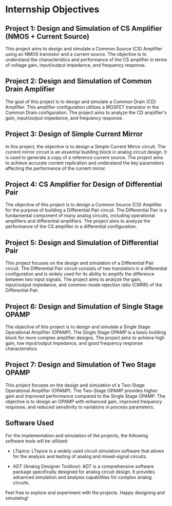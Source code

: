 # Internship Objectives

## Project 1: Design and Simulation of CS Amplifier (NMOS + Current Source)

This project aims to design and simulate a Common Source (CS) Amplifier using an NMOS transistor and a current source. The objective is to understand the characteristics and performance of the CS amplifier in terms of voltage gain, input/output impedance, and frequency response. 

## Project 2: Design and Simulation of Common Drain Amplifier

The goal of this project is to design and simulate a Common Drain (CD) Amplifier. This amplifier configuration utilizes a MOSFET transistor in the Common Drain configuration. The project aims to analyze the CD amplifier's gain, input/output impedance, and frequency response.

## Project 3: Design of Simple Current Mirror

In this project, the objective is to design a Simple Current Mirror circuit. The current mirror circuit is an essential building block in analog circuit design. It is used to generate a copy of a reference current source. The project aims to achieve accurate current replication and understand the key parameters affecting the performance of the current mirror.

## Project 4: CS Amplifier for Design of Differential Pair

The objective of this project is to design a Common Source (CS) Amplifier for the purpose of building a Differential Pair circuit. The Differential Pair is a fundamental component of many analog circuits, including operational amplifiers and differential amplifiers. The project aims to analyze the performance of the CS amplifier in a differential configuration.

## Project 5: Design and Simulation of Differential Pair

This project focuses on the design and simulation of a Differential Pair circuit. The Differential Pair circuit consists of two transistors in a differential configuration and is widely used for its ability to amplify the difference between two input signals. The project aims to analyze the gain, input/output impedance, and common-mode rejection ratio (CMRR) of the Differential Pair.

## Project 6: Design and Simulation of Single Stage OPAMP

The objective of this project is to design and simulate a Single Stage Operational Amplifier (OPAMP). The Single Stage OPAMP is a basic building block for more complex amplifier designs. The project aims to achieve high gain, low input/output impedance, and good frequency response characteristics.

## Project 7: Design and Simulation of Two Stage OPAMP

This project focuses on the design and simulation of a Two-Stage Operational Amplifier (OPAMP). The Two-Stage OPAMP provides higher gain and improved performance compared to the Single Stage OPAMP. The objective is to design an OPAMP with enhanced gain, improved frequency response, and reduced sensitivity to variations in process parameters.

## Software Used

For the implementation and simulation of the projects, the following software tools will be utilized:

- LTspice: LTspice is a widely used circuit simulation software that allows for the analysis and testing of analog and mixed-signal circuits.

- ADT (Analog Designer Toolbox): ADT is a comprehensive software package specifically designed for analog circuit design. It provides advanced simulation and analysis capabilities for complex analog circuits.

Feel free to explore and experiment with the projects. Happy designing and simulating!


